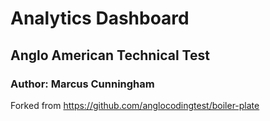 # Analytics Dashboard
## Anglo American Technical Test

### Author: Marcus Cunningham


Forked from https://github.com/anglocodingtest/boiler-plate